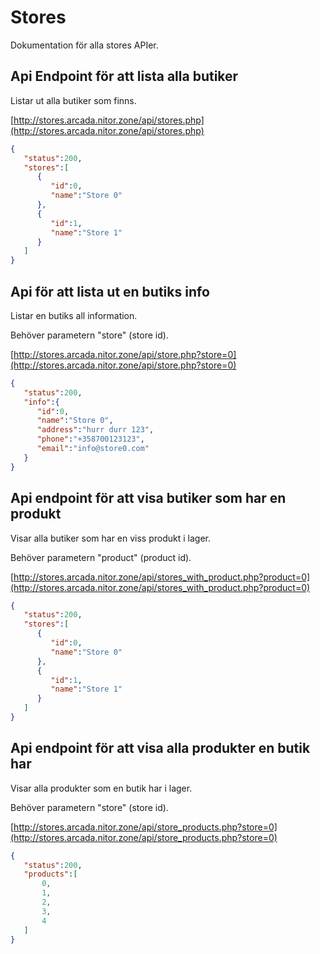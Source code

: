 # Stores

Dokumentation för alla stores APIer.


## Api Endpoint för att lista alla butiker 

Listar ut alla butiker som finns.

[http://stores.arcada.nitor.zone/api/stores.php](http://stores.arcada.nitor.zone/api/stores.php)
```JSON
{  
   "status":200,
   "stores":[  
      {  
         "id":0,
         "name":"Store 0"
      },
      {  
         "id":1,
         "name":"Store 1"
      }
   ]
}
```

## Api för att lista ut en butiks info

Listar en butiks all information.

Behöver parametern "store" (store id).

[http://stores.arcada.nitor.zone/api/store.php?store=0](http://stores.arcada.nitor.zone/api/store.php?store=0)
```JSON
{  
   "status":200,
   "info":{  
      "id":0,
      "name":"Store 0",
      "address":"hurr durr 123",
      "phone":"+358700123123",
      "email":"info@store0.com"
   }
}
```

## Api endpoint för att visa butiker som har en produkt

Visar alla butiker som har en viss produkt i lager.

Behöver parametern "product" (product id).

[http://stores.arcada.nitor.zone/api/stores_with_product.php?product=0](http://stores.arcada.nitor.zone/api/stores_with_product.php?product=0)
```JSON
{  
   "status":200,
   "stores":[  
      {  
         "id":0,
         "name":"Store 0"
      },
      {  
         "id":1,
         "name":"Store 1"
      }
   ]
}
```

## Api endpoint för att visa alla produkter en butik har

Visar alla produkter som en butik har i lager.

Behöver parametern "store" (store id).

[http://stores.arcada.nitor.zone/api/store_products.php?store=0](http://stores.arcada.nitor.zone/api/store_products.php?store=0)
```JSON
{  
   "status":200,
   "products":[  
       0,
       1,
       2,
       3,
       4
   ]
}
```
